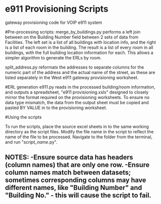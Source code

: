 # e911 Provisioning Scripts
gateway provisioning code for VOIP e911 system


#Pre-processing scripts:
merge_by_buildings.py performs a left join between on the Building Number field between 2 sets of data from Facilities. The left set is a list of all buildings with location info, and the right is a list of each room in the building. The result is a list of every room in all buildings, with the full building location information for each. This allows a simpler algorithm to generate the ERLs by room.

split_address.py reformats the addresses to separate columns for the numeric part of the address and the actual name of the street, as these are listed separately in the West e911 gateway provisioning worksheet.


#ERL generation
e911.py reads in the processed building/room information, and outputs a spreadsheet,  "e911 provisioning.xslx" designed to closely mirror the format required on the provisioning worksheets. To ensure no data type mismatch, the data from the output sheet must be copied and pasted BY VALUE in to the provisioning worksheet. 



#Using the scripts

To run the scripts, place the source excel sheets in to the same working directory as the script files. Modify the file name in the script to reflect the name of the file to be processed. Navigate to the folder from the terminal, and run "_script_name_.py". 

NOTES:
-Ensure source data has headers (column names) that are only one row. 
-Ensure column names match between datasets; sometimes corresponding columns may have different names, like "Building Number" and "Building No." - this will cause the script to fail. 
-



